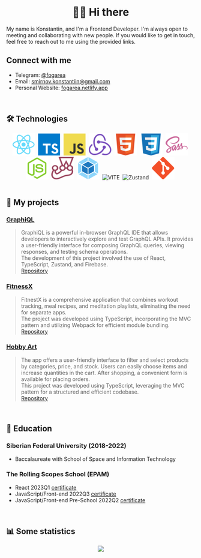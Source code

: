 <div align="center">
  
# 👋🏻 Hi there 
  
</div>

<div align="left">
  
My name is Konstantin, and I'm a Frontend Developer. I'm always open to meeting and collaborating with new people.
If you would like to get in touch, feel free to reach out to me using the provided links.
  
</div>

## Connect with me
- Telegram: [@fogarea](https://t.me/fogarea)
- Email: smirnov.konstantiin@gmail.com
- Personal Website: [fogarea.netlify.app](https://fogarea.netlify.app/)

<br>

## 🛠️ Technologies
<div align="center">
  <img src="https://raw.githubusercontent.com/devicons/devicon/1119b9f84c0290e0f0b38982099a2bd027a48bf1/icons/react/react-original.svg" title="React" alt="React" width="60" height="60"/>&nbsp;
  <img src="https://raw.githubusercontent.com/devicons/devicon/1119b9f84c0290e0f0b38982099a2bd027a48bf1/icons/typescript/typescript-original.svg" title="TypeScript" alt="TypeScript" width="60" height="60"/>&nbsp;
  <img src="https://raw.githubusercontent.com/devicons/devicon/1119b9f84c0290e0f0b38982099a2bd027a48bf1/icons/javascript/javascript-original.svg" title="JavaScript" alt="JavaScript" width="60" height="60"/>&nbsp;
  <img src="https://raw.githubusercontent.com/devicons/devicon/1119b9f84c0290e0f0b38982099a2bd027a48bf1/icons/redux/redux-original.svg" title="Redux" alt="Redux" width="60" height="60"/>&nbsp;
  <img src="https://raw.githubusercontent.com/devicons/devicon/1119b9f84c0290e0f0b38982099a2bd027a48bf1/icons/html5/html5-original.svg" title="HTML5" alt="HTML" width="60" height="60"/>&nbsp;
  <img src="https://raw.githubusercontent.com/devicons/devicon/1119b9f84c0290e0f0b38982099a2bd027a48bf1/icons/css3/css3-original.svg" title="CSS3" alt="CSS" width="60" height="60"/>&nbsp;
  <img src="https://raw.githubusercontent.com/devicons/devicon/1119b9f84c0290e0f0b38982099a2bd027a48bf1/icons/sass/sass-original.svg" title="SASS" alt="SASS" width="60" height="60"/>&nbsp;
  <img src="https://raw.githubusercontent.com/devicons/devicon/1119b9f84c0290e0f0b38982099a2bd027a48bf1/icons/nodejs/nodejs-original.svg" title="NODE" alt="NODE" width="60" height="60"/>&nbsp;
  <img src="https://raw.githubusercontent.com/devicons/devicon/1119b9f84c0290e0f0b38982099a2bd027a48bf1/icons/jest/jest-plain.svg" title="JEST" alt="JEST" width="60" height="60"/>&nbsp;
  <img src="https://raw.githubusercontent.com/devicons/devicon/1119b9f84c0290e0f0b38982099a2bd027a48bf1/icons/webpack/webpack-original.svg" title="WEBPACK" alt="WEBPACK" width="60" height="60"/>&nbsp;
  <img src="https://vitejs.dev/logo.svg" alt="VITE" title="VITE width="60" height="60"/>&nbsp;
  <img src="https://github.com/fogarea/graphiql-app/assets/68968769/47ac2e5e-1f51-4b68-aeb0-12886c800b3e" title="Zustand" alt="Zustand" width="80" height="60"/>&nbsp; 
  <img src="https://raw.githubusercontent.com/devicons/devicon/1119b9f84c0290e0f0b38982099a2bd027a48bf1/icons/git/git-original.svg" title="GIT" alt="GIT" width="60" height="60"/>&nbsp;
</div>

<br>

## 📒 My projects
### [GraphiQL](https://graphi-ql-app.netlify.app/)<br>

  > GraphiQL is a powerful in-browser GraphQL IDE that allows developers to interactively explore and test GraphQL APIs. It provides a user-friendly interface for composing GraphQL queries, viewing responses, and testing schema operations. <br>
  > The development of this project involved the use of React, TypeScript, Zustand, and Firebase. <br>
  > [Repository](https://github.com/fogarea/graphiql-app)


### [FitnessX](https://fogarea.github.io/RS-clone/)<br>

  > FitnestX is a comprehensive application that combines workout tracking, meal recipes, and meditation playlists, eliminating the need for separate apps. <br>
  > The project was developed using TypeScript, incorporating the MVC pattern and utilizing Webpack for efficient module bundling. <br>
  > [Repository](https://github.com/fogarea/RS-clone)


### [Hobby Art](https://fogarea.github.io/online-shop/)<br>

  > The app offers a user-friendly interface to filter and select products by categories, price, and stock. Users can easily choose items and increase quantities in the cart. After shopping, a convenient form is available for placing orders. <br>
  > This project was developed using TypeScript, leveraging the MVC pattern for a structured and efficient codebase. <br>
  > [Repository](https://github.com/fogarea/online-shop)

<br>

## 🎒 Education
### Siberian Federal University (2018-2022)
  - Baccalaureate with School of Space and Information Technology

### The Rolling Scopes School (EPAM)
  - React 2023Q1 [certificate](https://app.rs.school/certificate/7ogsklm8)
  - JavaScript/Front-end 2022Q3 [certificate](https://app.rs.school/certificate/d2bakb1g)
  - JavaScript/Front-end Pre-School 2022Q2 [certificate](https://app.rs.school/certificate/txu66z2z)

<br>

## 📊 Some statistics
<div align="center">
  <img src="https://www.codewars.com/users/fog_area/badges/large">
</div>
